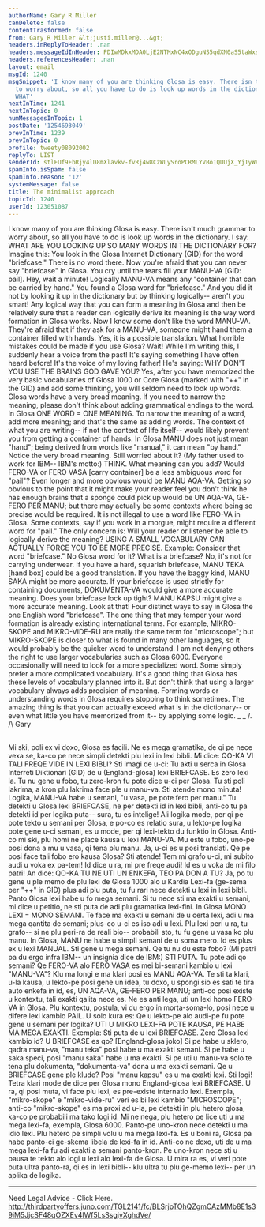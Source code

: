 ```yaml
---
authorName: Gary R Miller
canDelete: false
contentTrasformed: false
from: Gary R Miller &lt;justi.miller@...&gt;
headers.inReplyToHeader: .nan
headers.messageIdInHeader: PDIwMDkxMDA0LjE2NTMxNC4xODguNS5qdXN0aS5taWxsZXJAanVuby5jb20+
headers.referencesHeader: .nan
layout: email
msgId: 1240
msgSnippet: 'I know many of you are thinking Glosa is easy. There isn t much grammar
  to worry about, so all you have to do is look up words in the dictionary. I say:
  WHAT'
nextInTime: 1241
nextInTopic: 0
numMessagesInTopic: 1
postDate: '1254693049'
prevInTime: 1239
prevInTopic: 0
profile: tweety08092002
replyTo: LIST
senderId: stlFUf9FbRjy4lD8mXlavkv-fvRj4w8CzWLySroPCRMLYVBo1QUUjX_YjTyWPk1kMUGDojBP_2VgEF-9H4w52aEkaMQx0rFWNhWMjA
spamInfo.isSpam: false
spamInfo.reason: '12'
systemMessage: false
title: The minimalist approach
topicId: 1240
userId: 123051087
---
```


I know many of you are thinking Glosa is easy. There isn't much grammar
to worry about, so all you have to do is look up words in the dictionary.
I say:
WHAT ARE YOU LOOKING UP SO MANY WORDS IN THE DICTIONARY FOR?
Imagine this: You look in the Glosa Internet Dictionary (GID) for the
word "briefcase." There is no word there. Now you're afraid that you can
never say "briefcase" in Glosa. You cry until the tears fill your MANU-VA
[GID: pail].
Hey, wait a minute! Logically MANU-VA means any "container that can be
carried by hand." You found a Glosa word for "briefcase." And you did it
not by looking it up in the dictionary but by thinking logically-- aren't
you smart!
Any logical way that you can form a meaning in Glosa and then be
relatively sure that a reader can logically derive its meaning is the way
word formation in Glosa works.
Now I know some don't like the word MANU-VA. They're afraid that if they
ask for a MANU-VA, someone might hand them a container filled with hands.
Yes, it is a possible translation. What horrible mistakes could be made
if you use Glosa?
Wait! While I'm writing this, I suddenly hear a voice from the past! It's
saying something I have often heard before! It's the voice of my loving
father! He's saying:
WHY DON'T YOU USE THE BRAINS GOD GAVE YOU?
Yes, after you have memorized the very basic vocabularies of Glosa 1000
or Core Glosa (marked with "++" in the GID) and add some thinking, you
will seldom need to look up words.
Glosa words have a very broad meaning. If you need to narrow the meaning,
please don't think about adding grammatical endings to the word. In Glosa
ONE WORD = ONE MEANING. To narrow the meaning of a word, add more
meaning; and that's the same as adding words.
The context of what you are writing-- if not the context of life itself--
would likely prevent you from getting a container of hands. In Glosa MANU
does not just mean "hand"; being derived from words like "manual," it can
mean "by hand." Notice the very broad meaning. Still worried about it?
(My father used to work for IBM-- IBM's motto:) THINK. What meaning can
you add? Would FERO-VA or FERO VASA [carry container] be a less ambiguous
word for "pail"? Even longer and more obvious would be MANU AQA-VA.
Getting so obvious to the point that it might make your reader feel you
don't think he has enough brains that a sponge could pick up would be UN
AQA-VA, GE-FERO PER MANU; but there may actually be some contexts where
being so precise would be required.
It is not illegal to use a word like FERO-VA in Glosa. Some contexts, say
if you work in a morgue, might require a different word for "pail." The
only concern is: Will your reader or listener be able to logically derive
the meaning?
USING A SMALL VOCABULARY CAN ACTUALLY FORCE YOU TO BE MORE PRECISE.
Example:
Consider that word "briefcase." No Glosa word for it? What is a
briefcase? No, it's not for carrying underwear. If you have a hard,
squarish briefcase, MANU TEKA [hand box] could be a good translation. If
you have the baggy kind, MANU SAKA might be more accurate. If your
briefcase is used strictly for containing documents, DOKUMENTA-VA would
give a more accurate meaning. Does your briefcase lock up tight? MANU
KAPSU might give a more accurate meaning. Look at that! Four distinct
ways to say in Glosa the one English word "briefcase".
The one thing that may temper your word formation is already existing
international terms. For example, MIKRO-SKOPE and MIKRO-VIDE-RU are
really the same term for "microscope"; but MIKRO-SKOPE is closer to what
is found in many other languages, so it would probably be the quicker
word to understand.
I am not denying others the right to use larger vocabularies such as
Glosa 6000. Everyone occasionally will need to look for a more
specialized word. Some simply prefer a more complicated vocabulary. It's
a good thing that Glosa has these levels of vocabulary planned into it.
But don't think that using a larger vocabulary always adds precision of
meaning.
Forming words or understanding words in Glosa requires stopping to think
sometimes. The amazing thing is that you can actually exceed what is in
the dictionary-- or even what little you have memorized from it-- by
applying some logic.
_ _
/.
/\ Gary
##
Mi ski, poli ex vi doxo, Glosa es facili. Ne es mega gramatika, de qi pe
nece vexa se, ka-co pe nece simpli detekti plu lexi in lexi bibli. Mi
dice:
QO-KA VI TALI FREQE VIDE IN LEXI BIBLI?
Sti imagi de u-ci: Tu akti u serca in Glosa Interreti Diktionari (GID) de
u (England-glosa) lexi BRIEFCASE. Es zero lexi la. Tu nu gene u fobo, tu
zero-kron fu pote dice u-ci per Glosa. Tu sti poli lakrima, a kron plu
lakrima face ple u manu-va.
Sti atende mono minuta! Logika, MANU-VA habe u semani, "u vasa, pe pote
fero per manu." Tu detekti u Glosa lexi BRIEFCASE, ne per detekti id in
lexi bibli, anti-co tu pa detekti id per logika puta-- sura, tu es
intelige!
Ali logika mode, per qi pe pote tekto u semani per Glosa, e po-co es
relatio sura, u lekto-pe logika pote gene u-ci semani, es u mode, per qi
lexi-tekto du funktio in Glosa.
Anti-co mi ski, plu homi ne place kausa u lexi MANU-VA. Mu este u fobo,
uno-pe posi dona a mu u vasa, qi tena plu manu. Ja, u-ci es u posi
translati. Qe pe posi face tali fobo ero kausa Glosa?
Sti atende! Tem mi grafo u-ci, mi subito audi u voka ex pa-tem! Id dice u
ra, mi pre freqe audi! Id es u voka de mi filo patri! An dice:
QO-KA TU NE UTI UN ENKEFA, TEO PA DON A TU?
Ja, po tu gene u ple memo de plu lexi de Glosa 1000 alo u Kardia Lexi-fa
(ge-sema per "++" in GID) plus adi plu puta, tu fu rari nece detekti u
lexi in lexi bibli.
Panto Glosa lexi habe u fo mega semani. Si tu nece sti ma exakti u
semani, mi dice u petitio, ne sti puta de adi plu gramatika lexi-fini. In
Glosa MONO LEXI = MONO SEMANI. Te face ma exakti u semani de u certa
lexi, adi u ma mega qantita de semani; plus-co u-ci es iso adi u lexi.
Plu lexi peri u ra, tu grafo-- si ne plu peri-ra de reali bio-- probabili
sto, tu fu gene u vasa ko plu manu. In Glosa, MANU ne habe u simpli
semani de u soma mero. Id es plus ex u lexi MANUAL. Sti gene u mega
semani. Qe tu nu du este fobo? (Mi patri pa du ergo infra IBM-- un
insignia dice de IBM:) STI PUTA. Tu pote adi qo semani? Qe FERO-VA alo
FERO VASA es mei bi-semani kambio u lexi "MANU-VA"? Klu ma longi e ma
klari posi es MANU AQA-VA. Te sti ta klari, u-la kausa, u lekto-pe posi
gene un idea, tu doxo, u spongi sio es sati te tira auto enkefa in id,
es, UN AQA-VA, GE-FERO PER MANU; anti-co posi existe u kontextu, tali
exakti qalita nece es.
Ne es anti lega, uti un lexi homo FERO-VA in Glosa. Plu kontextu,
postula, vi du ergo in morta-soma-lo, posi nece u difere lexi kambio
PAIL. U solo kura es: Qe u lekto-pe alo audi-pe fu pote gene u semani per
logika?
UTI U MIKRO LEXI-FA POTE KAUSA, PE HABE MA MEGA EXAKTI. Exempla:
Sti puta de u lexi BRIEFCASE. Zero Glosa lexi kambio id? U BRIEFCASE es
qo? [England-glosa joko] Si pe habe u sklero, qadra manu-va, "manu teka"
posi habe u ma exakti semani. Si pe habe u saka speci, posi "manu saka"
habe u ma exakti. Si pe uti u manu-va solo te tena plu dokumenta,
"dokumenta-va" dona u ma exakti semani. Qe u BRIEFCASE gene ple klude?
Posi "manu kapsu" es u ma exakti lexi. Sti logi! Tetra klari mode de dice
per Glosa mono England-glosa lexi BRIEFCASE.
U ra, qi posi muta, vi face plu lexi, es pre-existe internatio lexi.
Exempla, "mikro-skope" e "mikro-vide-ru" veri es bi lexi kambio
"MICROSCOPE"; anti-co "mikro-skope" es ma proxi ad u-la, pe detekti in
plu hetero glosa, ka-co pe probabili ma tako logi id.
Mi ne nega, plu hetero pe lice uti u ma mega lexi-fa, exempla, Glosa
6000. Panto-pe uno-kron nece detekti u ma idio lexi. Plu hetero pe simpli
volu u ma mega lexi-fa. Es u boni ra, Glosa pa habe panto-ci ge-skema
libela de lexi-fa in id. Anti-co ne doxo, uti de u ma mega lexi-fa fu adi
exakti a semani panto-kron.
Pe uno-kron nece sti u pausa te tekto alo logi u lexi alo lexi-fa de
Glosa. U mira ra es, vi veri pote puta ultra panto-ra, qi es in lexi
bibli-- klu ultra tu plu ge-memo lexi-- per un aplika de logika.
____________________________________________________________
Need Legal Advice - Click Here.
http://thirdpartyoffers.juno.com/TGL2141/fc/BLSrjpTOhQZgmCAzMMb8E1s39iM5JjcSF48qOZXEv4lWf5LsSsgjvXghdVe/

